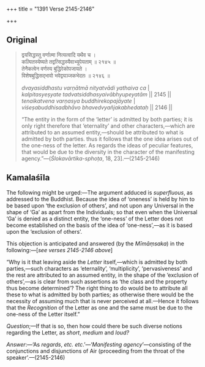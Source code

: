 +++
title = "1391 Verse 2145-2146"

+++
## Original 
>
> द्वयसिद्धस्तु वर्णात्मा नित्यत्वादि यथैव च ।  
> कल्पितस्येष्यते तद्वत्सिद्धस्यैवाभ्युपेयताम् ॥ २१४५ ॥  
> तेनैकत्वेन वर्णस्य बुद्धिरेकोपजायते ।  
> विशेषबुद्धिसद्भावो भवेद्व्यञ्जकभेदतः ॥ २१४६ ॥ 
>
> *dvayasiddhastu varṇātmā nityatvādi yathaiva ca* \|  
> *kalpitasyeṣyate tadvatsiddhasyaivābhyupeyatām* \|\| 2145 \|\|  
> *tenaikatvena varṇasya buddhirekopajāyate* \|  
> *viśeṣabuddhisadbhāvo bhavedvyañjakabhedataḥ* \|\| 2146 \|\| 
>
> “The entity in the form of the ‘letter’ is admitted by both parties; it is only right therefore that ‘eternality’ and other characters,—which are attributed to an assumed entity,—should be attributed to what is admitted by both parties. thus it follows that the one idea arises out of the one-ness of the letter. As regards the ideas of peculiar features, that would be due to the diversity in the character of the manifesting agency.”—(*Ślokavārtika-sphoṭa*, 18, 23].—(2145-2146)



## Kamalaśīla

The following might be urged:—The argument adduced is *superfluous*, as addressed to the Buddhist. Because the idea of ‘oneness’ is held by him to be based upon ‘the exclusion of others’, and not upon any Universal in the shape of ‘Ga’ as apart from the Individuals; so that even when the Universal ‘Ga’ is denied as a distinct entity, the ‘one-ness’ of the Letter does not become established on the basis of the idea of ‘one-ness’,—as it is based upon the ‘exclusion of others’.

This objection is anticipated and answered (by the *Mīmāṃsaka*) in the following:—[*see verses 2145-2146 above*]

“Why is it that leaving aside the *Letter* itself,—which is admitted by both parties,—such characters as ‘eternality’, ‘multiplicity’, ‘pervasiveness’ and the rest are attributed to an assumed entity, in the shape of the ‘exclusion of others’,—as is clear from such assertions as ‘the class and the property thus become determined’? The right thing to do would be to attribute all these to what is admitted by both parties; as otherwise there would be the necessity of assuming much that is never perceived at all.—Hence it follows that the *Recognition* of the Letter as one and the same must be due to the one-ness of the Letter itself.”

*Question*;—If that is so, then how could there be such diverse notions regarding the Letter, as *short*, *medium* and *loud?*

*Answer*:—‘As *regards*, *etc. etc*.’—‘*Manifesting agency*’—consisting of the conjunctions and disjunctions of Air (proceeding from the throat of the speaker’.—(2145-2146)


